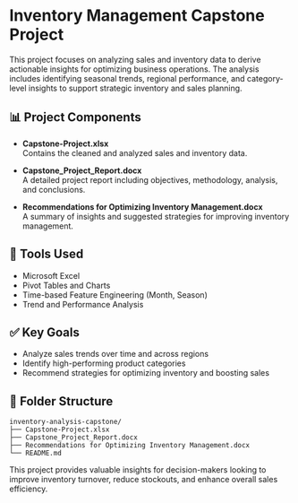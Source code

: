 
# Inventory Management Capstone Project

This project focuses on analyzing sales and inventory data to derive actionable insights for optimizing business operations. The analysis includes identifying seasonal trends, regional performance, and category-level insights to support strategic inventory and sales planning.

## 📊 Project Components

- **Capstone-Project.xlsx**  
  Contains the cleaned and analyzed sales and inventory data.

- **Capstone_Project_Report.docx**  
  A detailed project report including objectives, methodology, analysis, and conclusions.

- **Recommendations for Optimizing Inventory Management.docx**  
  A summary of insights and suggested strategies for improving inventory management.

## 🔧 Tools Used

- Microsoft Excel
- Pivot Tables and Charts
- Time-based Feature Engineering (Month, Season)
- Trend and Performance Analysis

## ✅ Key Goals

- Analyze sales trends over time and across regions
- Identify high-performing product categories
- Recommend strategies for optimizing inventory and boosting sales

## 📁 Folder Structure

```
inventory-analysis-capstone/
├── Capstone-Project.xlsx
├── Capstone_Project_Report.docx
├── Recommendations for Optimizing Inventory Management.docx
└── README.md
```

This project provides valuable insights for decision-makers looking to improve inventory turnover, reduce stockouts, and enhance overall sales efficiency.
